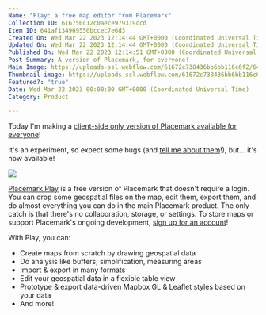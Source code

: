 ```yaml
---
Name: "Play: a free map editor from Placemark"
Collection ID: 616750c12c0aece979319ccd
Item ID: 641af134969550bccec7e6d3
Created On: Wed Mar 22 2023 12:14:44 GMT+0000 (Coordinated Universal Time)
Updated On: Wed Mar 22 2023 12:14:44 GMT+0000 (Coordinated Universal Time)
Published On: Wed Mar 22 2023 12:14:51 GMT+0000 (Coordinated Universal Time)
Post Summary: A version of Placemark, for everyone!
Main Image: https://uploads-ssl.webflow.com/61672c738436bb6bb116c6f2/641af00a0c890d59854b171a_play.png
Thumbnail image: https://uploads-ssl.webflow.com/61672c738436bb6bb116c6f2/641af00a0c890d59854b171a_play.png
Featured?: "true"
Date: Wed Mar 22 2023 00:00:00 GMT+0000 (Coordinated Universal Time)
Category: Product

---
```


Today I'm making a [client-side only version of Placemark available for everyone](https://app.placemark.io/play)!

It's an experiment, so expect some bugs (and [tell me about them](https://www.placemark.io/documentation/contact)!), but… it's now available!

![](https://uploads-ssl.webflow.com/61672c738436bb6bb116c6f2/641af0922c4d6e1e969000d3_CleanShot%202023-03-22%20at%2008.11.52%402x.png)

[Placemark Play](https://app.placemark.io/play) is a free version of Placemark that doesn't require a login. You can drop some geospatial files on the map, edit them, export them, and do almost everything you can do in the main Placemark product. The only catch is that there's no collaboration, storage, or settings. To store maps or support Placemark's ongoing development, [sign up for an account](https://app.placemark.io/signup)!

With Play, you can:

* Create maps from scratch by drawing geospatial data
* Do analysis like buffers, simplification, measuring areas
* Import & export in many formats
* Edit your geospatial data in a flexible table view
* Prototype & export data-driven Mapbox GL & Leaflet styles based on your data
* And more!
